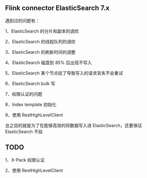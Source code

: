 ## Flink connector ElasticSearch 7.x


遇到过的问题有：

1、ElasticSearch 的分片和副本的调优

2、ElasticSearch 的线程队列的调优

3、ElasticSearch 的刷新时间的调整

4、ElasticSearch 磁盘到 85% 后出现不写入

5、ElasticSearch 某个节点挂了导致写入的请求丢失不会重试

6、ElasticSearch bulk 写

7、权限认证的问题

8、Index template 初始化

9、使用 RestHighLevelClient

总之目的就是为了在能够高效的将数据写入进 ElasticSearch，还要保证 ElasticSearch 不挂


## TODO

1、X-Pack 权限认证

2、使用 RestHighLevelClient